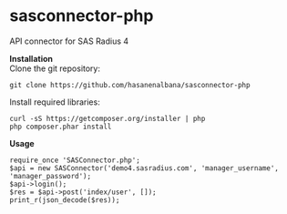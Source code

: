 # sasconnector-php
API connector for SAS Radius 4

__Installation__<br>
Clone the git repository:
```
git clone https://github.com/hasanenalbana/sasconnector-php
```
Install required libraries:
```cd sasconnector-php
curl -sS https://getcomposer.org/installer | php
php composer.phar install
````

__Usage__
```
require_once 'SASConnector.php';
$api = new SASConnector('demo4.sasradius.com', 'manager_username', 'manager_password');
$api->login();
$res = $api->post('index/user', []);
print_r(json_decode($res));
```
